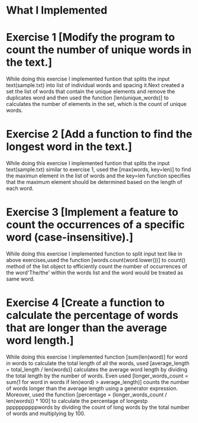 # What I Implemented

# Exercise 1 [Modify the program to count the number of unique words in the text.]
While doing this exercise I implemented funtion that splits the input text(sample.txt) into list of individual words and spacing it.Next created a set  the list of words that contain the unique elements and remove the duplicates word and then used the function [len(unique_words)] to calculates the number of elements in the set, which is the count of unique words.

# Exercise 2 [Add a function to find the longest word in the text.]
While doing this exercise I implemented funtion that splits the input text(sample.txt) similar to exercise 1, used the [max(words, key=len)] to find the maximun element in the list of words and the key=len function specifies that the maximum element should be determined based on the length of each word.

# Exercise 3 [Implement a feature to count the occurrences of a specific word (case-insensitive).]
While doing this exercise I implemented function to split input text like in above exercises,used the function [words.count(word.lower())] to count() method of the list object to efficiently count the number of occurrences of the word'The/the' within the words list and the word would be treated as same word.

# Exercise 4 [Create a function to calculate the percentage of words that are longer than the average word length.]
While doing this exercise I implemented function [sum(len(word)] for word in words to calculate the total length of all the words, used [average_length = total_length / len(words)] calculates the average word length by dividing the total length by the number of words. Even used [longer_words_count = sum(1 for word in words if len(word) > average_length)] counts the number of words longer than the average length using a generator expression. Moreover, used the function [percentage = (longer_words_count / len(words)) * 100] to calculate the percentage of longestp ppppppppppwords by dividing the count of long words by the total number of words and multiplying by 100.

